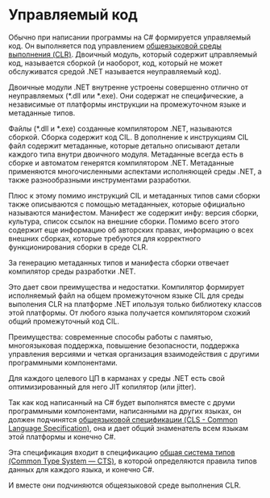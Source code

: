 # Управляемый код

Обычно при написании программы на C# формируется управляемый код. Он выполняется под управлением [общеязыковой среды выполнения (CLR)](./clr.md). Двоичный модуль, который содержит цправляемый код, называется сборкой (и наоборот, код, который не может обслуживатся средой .NET называется неуправляемый код). 

Двоичные модули .NET внутренне устроены совершенно отлично от неуправляемых (*.dll или *.exe). Они содержат не специфические, а независимые от платформы инструкции на промежуточном языке и метаданные типов.

Файлы (*.dll и *.exe) созданные компилятором .NET, называются сборкой. Сборка содержит код CIL. В дополнение к инструкциям CIL файл содержит метаданные, которые детально описывают детали каждого типа внутри двоичного модуля. Метаданные всегда есть в сборке и автоматом генерятся компилятором .NET. Метаданные применяются многочисленными аспектами исполняющей среды .NET, а также разнообразными инструментами разработки.

Плюс к этому помимо инструкций CIL и метаданных типов сами сборки также описываются с помощью метаданныех, которые официально называются манифестом. Манифест же содержит инфу: версия сборки, культура, список ссылок на внешние сборки. Помимо всего этого содержит еще информацию об авторских правах, информацию о всех внешних сборках, которые требуются для корректного функционирования сборки в среде CLR.

За генерацию метаданных типов и манифеста сборки отвечает компилятор среды разработки .NET.

Это дает свои преимущества и недостатки. Компилятор формирует исполняемый файл на общем промежуточном языке CIL для среды выполения CLR на платформе .NET ипользуя только библиотеку классов этой платформы. От любого языка получается компилятором схожий общий промежуточный код CIL.

Преимущества: современные способы работы с памятью, многоязыковая поддержка, повышение безопасности, поддержка управления версиями и четкая организация взаимодействия с другими программными компонентами.

Для каждого целевого ЦП в карманах у среды .NET есть свой оптимизированный для него JIT копилятор (или jitter). 

Так как код написанный на C# будет выполнятся вместе с друми программными компонентами, написанными на других языках, он должен подчинятся [общеязыковой спецификации (CLS - Common Language Specification)](./cls.md), она и дает общий знаменатель всем языкам этой платформы и конечно C#. 

Эта спецификация входит в спецификацию [общая система типов (Common Type System — CTS)](./cts.md), в которой определяются правила типов данных для каждого языка, и конечно C#. 

И вместе они подчиняются общеязыковой среде выполнения CLR.
